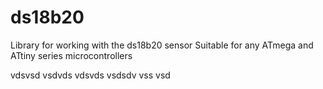 # ds18b20
Library for working with the ds18b20 sensor
Suitable for any ATmega and ATtiny series microcontrollers


vdsvsd
vsdvds
vdsvds
vsdsdv
vss
vsd
